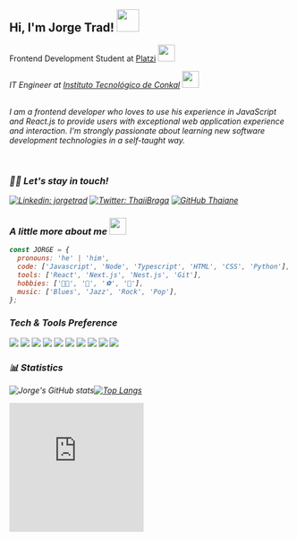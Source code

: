 <h2> Hi, I'm Jorge Trad! <img src="https://media2.giphy.com/media/26Fxy3Iz1ari8oytO/giphy.gif?cid=ecf05e47el1g5vacqxramx51ss2hgtzpawh0wfdk4peo7tb3&rid=giphy.gif&ct=s" width="40"></h2>

Frontend Development Student at <a href="https://platzi.com/">Platzi</a> <img src="https://media.giphy.com/media/WUlplcMpOCEmTGBtBW/giphy.gif" width="30">
</em></p>

<p><em>IT Engineer at <a href="http://www.itconkal.edu.mx/index.php/es/">Instituto Tecnológico de Conkal</a> <img src="https://media0.giphy.com/media/H6hfqd9oZqH09DCojn/giphy.gif?cid=ecf05e4725y18cabe5krg29rfroopif9zxg5kwkobbvbj44h&rid=giphy.gif&ct=s" width="30">
<br><br>

<p>I am a frontend developer who loves to use his experience in JavaScript and React.js to provide users with exceptional web application experience and interaction. I'm strongly passionate about learning new software development technologies in a self-taught way.</p>
<br>

### 👋🏻 Let's stay in touch!

[![Linkedin: jorgetrad](https://img.shields.io/badge/-jorgetrad-blue?style=flat-square&logo=Linkedin&logoColor=white&link=https://www.linkedin.com/in/jorgetrad/)](https://www.linkedin.com/in/jorgetrad/) [![Twitter: ThaiiBraga](https://img.shields.io/twitter/follow/jorge_trad?style=social)](https://twitter.com/jorge_trad) [![GitHub Thaiane](https://img.shields.io/github/followers/jorgetrad99?label=follow&style=social)](https://github.com/jorgetrad99)

### A little more about me <img src="https://media2.giphy.com/media/xThtayu2H2AUPzs1W0/giphy.gif?cid=ecf05e47xdz3i2h60du6j1la0uu79n5myqdkgfj6qmpyyp43&rid=giphy.gif&ct=s" width="30">

```js
const JORGE = {
  pronouns: 'he' | 'him',
  code: ['Javascript', 'Node', 'Typescript', 'HTML', 'CSS', 'Python'],
  tools: ['React', 'Next.js', 'Nest.js', 'Git'],
  hobbies: ['🏃🏻', '🎸', '⚽️', '🎾'],
  music: ['Blues', 'Jazz', 'Rock', 'Pop'],
};
```

### Tech & Tools Preference

<img src = "https://img.shields.io/badge/-HTML5-E34F26?style=flat&logo=html5&logoColor=white"> <img src = "https://img.shields.io/badge/-CSS3-1572B6?style=flat&logo=css3&logoColor=white"> <img src="https://img.shields.io/badge/-JavaScript-eed718?style=flat&logo=javascript&logoColor=ffffff"> <img src="https://img.shields.io/badge/-React-000000?style=flat&logo=react&logoColor=00c8ff"> <img src="https://img.shields.io/badge/-MySQL-F29111?style=flat&logo=mysql&logoColor=FFFFFF"> <img src="https://img.shields.io/badge/-Node.js-3C873A?style=flat&logo=Node.js&logoColor=white"> <img src="http://img.shields.io/badge/-Git-F1502F?style=flat&logo=git&logoColor=FFFFFF"> <img src="http://img.shields.io/badge/-Github-000000?style=flat&logo=github&logoColor=FFFFFF"> <img src="http://img.shields.io/badge/-VS%20Code-007ACC?style=flat&logo=visual%20studio%20code&logoColor=white"> <img src="http://img.shields.io/badge/-Heroku-430098?style=flat&logo=heroku&logoColor=white">

<!--
### Personal Github Repos 🛠

[![ReadMe Card](https://github-readme-stats.vercel.app/api/pin/?username=jorgetrad99&repo=frontend&show_owner=true&theme=tokyonight)](https://github.com/jorgetrad99/frontend)
[![ReadMe Card](https://github-readme-stats.vercel.app/api/pin/?username=jorgetrad99&repo=invoice-generator&show_owner=true&theme=tokyonight)](https://github.com/jorgetrad99/invoice-generator)
[![ReadMe Card](https://github-readme-stats.vercel.app/api/pin/?username=jorgetrad99&repo=sample-variance-excercise&show_owner=true&theme=tokyonight)](https://github.com/jorgetrad99/sample-variance-excercise)
[![ReadMe Card](https://github-readme-stats.vercel.app/api/pin/?username=jorgetrad99&repo=LogicShooter&show_owner=true&theme=tokyonight)](https://github.com/jorgetrad99/LogicShooter)
-->
### 📊 Statistics

![Jorge's GitHub stats](https://github-readme-stats.vercel.app/api?username=jorgetrad99&show_icons=true&theme=tokyonight)[![Top Langs](https://github-readme-stats.vercel.app/api/top-langs/?username=jorgetrad99&layout=compact&theme=tokyonight&hide=PHP,Makefile,Blade,SCSS,Handlebars)](https://github.com/jorgetrad99/github-readme-stats)

<iframe src="https://hackerrank-badge.herokuapp.com/jorgetrad99" style="border: 0; height: 230px; width: 240px; overflow:hidden;" scrolling="no" frameBorder="0"></iframe>

<!--
**jorgetrad99/jorgetrad99** is a ✨ _special_ ✨ repository because its `README.md` (this file) appears on your GitHub profile.

Here are some ideas to get you started:

- 🔭 I’m currently working on ...
- 🌱 I’m currently learning ...
- 👯 I’m looking to collaborate on ...
- 🤔 I’m looking for help with ...
- 💬 Ask me about ...
- 📫 How to reach me: ...
- 😄 Pronouns: ...
- ⚡ Fun fact: ...
-->
